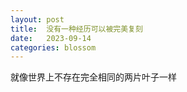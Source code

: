 ```yaml
---
layout: post
title:  没有一种经历可以被完美复刻
date:   2023-09-14
categories: blossom
---
```


就像世界上不存在完全相同的两片叶子一样